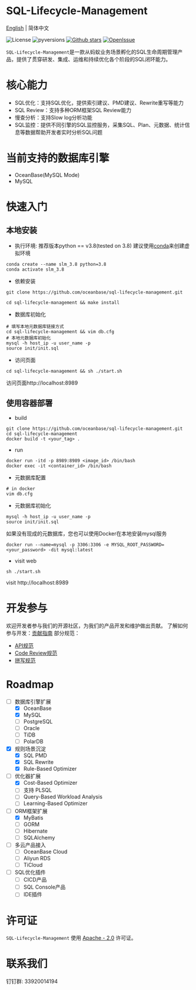 # SQL-Lifecycle-Management

[English](README.md) | 简体中文

![License](https://img.shields.io/badge/license-Apache--2.0-green.svg)
![pyversions](https://img.shields.io/badge/python%20-3.6.3%2B-blue.svg)
[![Github stars](https://img.shields.io/github/stars/oceanbase/sql-lifecycle-management?style=flat-square)](https://github.com/oceanbase/sql-lifecycle-management)
[![OpenIssue](https://img.shields.io/github/issues/oceanbase/sql-lifecycle-management)](https://github.com/oceanbase/sql-lifecycle-management/issues)

``SQL-Lifecycle-Management``是一款从蚂蚁业务场景孵化的SQL生命周期管理产品，提供了贯穿研发、集成、运维和持续优化各个阶段的SQL闭环能力。

# 核心能力
- SQL优化：支持SQL优化，提供索引建议、PMD建议、Rewrite重写等能力
- SQL Review：支持多种ORM框架SQL Review能力
- 慢查分析：支持Slow log分析功能
- SQL监控：提供不同引擎的SQL监控服务，采集SQL、Plan、元数据、统计信息等数据帮助开发者实时分析SQL问题

# 当前支持的数据库引擎
- OceanBase(MySQL Mode)
- MySQL

# 快速入门
## 本地安装
- 执行环境: 推荐版本python == v3.8(tested on 3.8)
建议使用[conda](https://github.com/conda/conda)来创建虚拟环境
```shell
conda create --name slm_3.8 python=3.8
conda activate slm_3.8
```
- 依赖安装
```shell
git clone https://github.com/oceanbase/sql-lifecycle-management.git

cd sql-lifecycle-management && make install
```
- 数据库初始化
```shell
# 填写本地元数据库链接方式
cd sql-lifecycle-management && vim db.cfg
# 本地元数据库初始化
mysql -h host_ip -u user_name -p
source init/init.sql
```
- 访问页面
```shell
cd sql-lifecycle-management && sh ./start.sh
```
访问页面http://localhost:8989

## 使用容器部署
- build
```shell
git clone https://github.com/oceanbase/sql-lifecycle-management.git
cd sql-lifecycle-management
docker build -t <your_tag> .
```
- run
```shell
docker run -itd -p 8989:8989 <image_id> /bin/bash
docker exec -it <container_id> /bin/bash
```
- 元数据库配置
```shell
# in docker
vim db.cfg
```
- 元数据库初始化
```shell
mysql -h host_ip -u user_name -p
source init/init.sql
```
如果没有现成的元数据库，您也可以使用Docker在本地安装mysql服务
```shell
docker run --name=mysql -p 3306:3306 -e MYSQL_ROOT_PASSWORD=<your_password> -dit mysql:latest
```
- visit web
```shell
sh ./start.sh
```
visit http://localhost:8989

# 开发参与
欢迎开发者参与我们的开源社区，为我们的产品开发和维护做出贡献。
了解如何参与开发：[贡献指南](https://github.com/oceanbase/sql-lifecycle-management/blob/main/CONTRIBUTING.md) 
部分规范：
- [API规范](https://github.com/oceanbase/sql-lifecycle-management/blob/main/docs/api-style-guide.md) 
- [Code Review规范](https://github.com/oceanbase/sql-lifecycle-management/blob/main/docs/code-review-guide.md) 
- [拼写规范](https://github.com/oceanbase/sql-lifecycle-management/blob/main/docs/writing-guide.md) 

# Roadmap
- [ ] 数据库引擎扩展
  - [x] OceanBase
  - [x] MySQL
  - [ ] PostgreSQL
  - [ ] Oracle
  - [ ] TiDB
  - [ ] PolarDB
- [x] 规则场景沉淀
  - [x] SQL PMD
  - [x] SQL Rewrite
  - [x] Rule-Based Optimizer
- [ ] 优化器扩展
  - [x] Cost-Based Optimizer
  - [ ] 支持 PLSQL
  - [ ] Query-Based Workload Analysis
  - [ ] Learning-Based Optimizer
- [ ] ORM框架扩展
  - [x] MyBatis
  - [ ] GORM
  - [ ] Hibernate
  - [ ] SQLAlchemy
- [ ] 多云产品接入
  - [ ] OceanBase Cloud
  - [ ] Aliyun RDS
  - [ ] TiCloud
- [ ] SQL优化插件
  - [ ] CICD产品
  - [ ] SQL Console产品
  - [ ] IDE插件

# 许可证
``SQL-Lifecycle-Management`` 使用 [Apache - 2.0](https://github.com/oceanbase/sql-lifecycle-management/blob/main/LICENSE) 许可证。

# 联系我们
钉钉群: 33920014194

